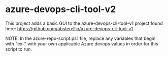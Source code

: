 # azure-devops-cli-tool-v2
This project adds a basic GUI to the azure-devops-cli-tool-v1 project found here: https://github.com/absterellio/azure-devops-cli-tool-v1.

NOTE: In the azure-repo-script.ps1 file, replace any variables that begin with "ex-" with your own applicable Azure devops values in order for this script to run.
